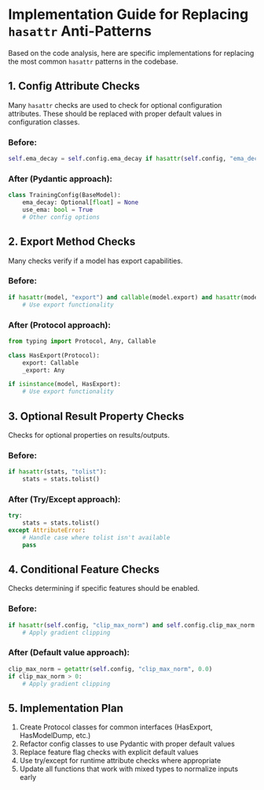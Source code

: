 # Implementation Guide for Replacing `hasattr` Anti-Patterns

Based on the code analysis, here are specific implementations for replacing the most common `hasattr` patterns in the codebase.

## 1. Config Attribute Checks

Many `hasattr` checks are used to check for optional configuration attributes. These should be replaced with proper default values in configuration classes.

### Before:
```python
self.ema_decay = self.config.ema_decay if hasattr(self.config, "ema_decay") else None
```

### After (Pydantic approach):
```python
class TrainingConfig(BaseModel):
    ema_decay: Optional[float] = None
    use_ema: bool = True
    # Other config options
```

## 2. Export Method Checks

Many checks verify if a model has export capabilities.

### Before:
```python
if hasattr(model, "export") and callable(model.export) and hasattr(model, "_export"):
    # Use export functionality
```

### After (Protocol approach):
```python
from typing import Protocol, Any, Callable

class HasExport(Protocol):
    export: Callable
    _export: Any

if isinstance(model, HasExport):
    # Use export functionality
```

## 3. Optional Result Property Checks

Checks for optional properties on results/outputs.

### Before:
```python
if hasattr(stats, "tolist"):
    stats = stats.tolist()
```

### After (Try/Except approach):
```python
try:
    stats = stats.tolist()
except AttributeError:
    # Handle case where tolist isn't available
    pass
```

## 4. Conditional Feature Checks

Checks determining if specific features should be enabled.

### Before:
```python
if hasattr(self.config, "clip_max_norm") and self.config.clip_max_norm > 0:
    # Apply gradient clipping
```

### After (Default value approach):
```python
clip_max_norm = getattr(self.config, "clip_max_norm", 0.0)
if clip_max_norm > 0:
    # Apply gradient clipping
```

## 5. Implementation Plan

1. Create Protocol classes for common interfaces (HasExport, HasModelDump, etc.)
2. Refactor config classes to use Pydantic with proper default values
3. Replace feature flag checks with explicit default values
4. Use try/except for runtime attribute checks where appropriate
5. Update all functions that work with mixed types to normalize inputs early